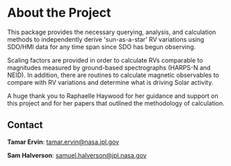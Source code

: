 # About the Project

This package provides the necessary querying, analysis, and calculation
methods to independently derive 'sun-as-a-star' RV variations using SDO/HMI 
data for any time span since SDO has begun observing. 

Scaling factors are provided in order to calculate RVs comparable to magnitudes
measured by ground-based spectrographs (HARPS-N and NEID). In addition, there
are routines to calculate magnetic observables to compare with RV variations and
determine what is driving Solar activity.

A huge thank you to Raphaelle Haywood for her guidance and support on this
project and for her papers that outlined the methodology of calculation.

## Contact

**Tamar Ervin**: <tamar.ervin@nasa.jpl.gov>

**Sam Halverson**: <samuel.halverson@jpl.nasa.gov>